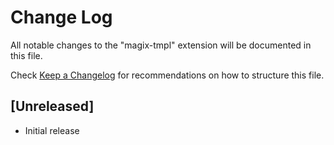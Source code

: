 # Change Log

All notable changes to the "magix-tmpl" extension will be documented in this file.

Check [Keep a Changelog](http://keepachangelog.com/) for recommendations on how to structure this file.

## [Unreleased]

- Initial release
